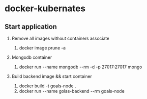 # docker-kubernates

## Start application

1. Remove all images without containers associate
   1. docker image prune -a
   
1. Mongodb container
    1. docker run --name mongodb --rm -d -p 27017:27017 mongo
  
1. Build backend image && start container
    1. docker build -t goals-node .
    1. docker run --name golas-backend --rm goals-node


